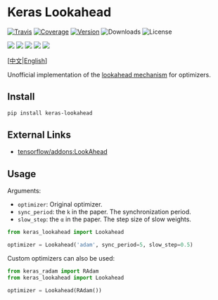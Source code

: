# Keras Lookahead

[![Travis](https://travis-ci.org/CyberZHG/keras-lookahead.svg)](https://travis-ci.org/CyberZHG/keras-lookahead)
[![Coverage](https://coveralls.io/repos/github/CyberZHG/keras-lookahead/badge.svg?branch=master)](https://coveralls.io/github/CyberZHG/keras-lookahead)
[![Version](https://img.shields.io/pypi/v/keras-lookahead.svg)](https://pypi.org/project/keras-lookahead/)
![Downloads](https://img.shields.io/pypi/dm/keras-lookahead.svg)
![License](https://img.shields.io/pypi/l/keras-lookahead.svg)

![](https://img.shields.io/badge/keras-tensorflow-blue.svg)
![](https://img.shields.io/badge/keras-theano-blue.svg)
![](https://img.shields.io/badge/keras-tf.keras-blue.svg)
![](https://img.shields.io/badge/keras-tf.keras/eager-blue.svg)
![](https://img.shields.io/badge/keras-tf.keras/2.0_beta-blue.svg)

\[[中文](https://github.com/CyberZHG/keras-lookahead/blob/master/README.zh-CN.md)|[English](https://github.com/CyberZHG/keras-lookahead/blob/master/README.md)\]

Unofficial implementation of the [lookahead mechanism](https://arxiv.org/pdf/1907.08610v1.pdf) for optimizers.

## Install

```bash
pip install keras-lookahead
```

## External Links

- [tensorflow/addons:LookAhead](https://github.com/tensorflow/addons/blob/master/tensorflow_addons/optimizers/lookahead.py)

## Usage

Arguments:

* `optimizer`: Original optimizer.
* `sync_period`: the `k` in the paper. The synchronization period.
* `slow_step`: the `α` in the paper. The step size of slow weights.

```python
from keras_lookahead import Lookahead

optimizer = Lookahead('adam', sync_period=5, slow_step=0.5)
```

Custom optimizers can also be used:

```python
from keras_radam import RAdam
from keras_lookahead import Lookahead

optimizer = Lookahead(RAdam())
```
